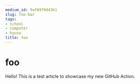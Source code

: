 ```yaml
---
medium_id: 9af8970d43b1
slug: foo-bar
tags:
- school
- computer
- house
title: foo
---
```


# foo
Hello! This is a test article to showcase my new GitHub Action.